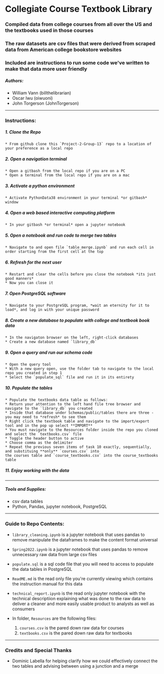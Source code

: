 # Collegiate Course Textbook Library

### Compiled data from college courses from all over the US and the textbooks used in those courses
### The raw datasets are csv files that were derived from scraped data from American college bookstore websites
### Included are instructions to run some code we've written to make that data more user friendly

##### Authors:
* William Vann (billthelibrarian)
* Oscar Iwu (oiwuoni)
* John Torgerson (JohnTorgerson)
---

### Instructions:

##### 1. Clone the Repo
    * From github clone this `Project-2-Group-13` repo to a location of your preference as a local repo

##### 2. Open a navigation terminal
    * Open a gitbash from the local repo if you are on a PC
    * Open a terminal from the local repo if you are on a mac

##### 3. Activate a python environment
    * Activate PythonData38 environment in your terminal *or gitbash* window

##### 4. Open a web based interactive computing platform
    * In your gitbash *or terminal* open a jupyter notebook

##### 5. Open a notebook and run code to merge two tables
    * Navigate to and open file `table_merge.ipynb` and run each cell in order starting from the first cell at the top

##### 6. Refresh for the next user
    * Restart and clear the cells before you close the notebook *its just good manners*
    * Now you can close it

##### 7. Open PostgreSQL software
    * Navigate to your PostgreSQL program, *wait an eternity for it to load*, and log in with your unique password

##### 8. Create a new database to populate with college and textbook book data
    * In the navigaton browser on the left, right-click databases
    * Create a new database named `library_db`

##### 9. Open a query and run our schema code
    * Open the query tool
    * With a new query open, use the folder tab to navigate to the local repo you created in step 1
    * Select the `populate_sql` file and run it in its entirety

##### 10. Populate the tables
    * Populate the textbooks data table as follows:
    * Return your attention to the left hand file tree browser and navigate to the `library_db` you created
    * Inside that database under Schemas/public/tables there are three - you may need to *refresh* to see them
    * Right click the textbook table and navigate to the import/export tool and in the pop up select **IMPORT**
    * You must navigate to the Resources folder inside the repo you cloned and select the `textbooks.csv` file
    * Toggle the header button to active
    * Choose comma as the delimiter
    * Repeat the previous seven items of task 10 exactly, sequentially, and substituing **only** `courses.csv` into 
    the courses table and `course_textbooks.csv` into the course_textbooks table
    
##### 11. Enjoy working with the data
<hr>

##### Tools and Supplies:
* csv data tables
* Python, Pandas, jupyter notebook, PostgreSQL 
---

### Guide to Repo Contents:

* `library_cleaning.ipynb` is a jupyter notebook that uses pandas to remove manipulate the dataframes to make the content format universal
* `Spring2022.ipynb` is a jupyter notebook that uses pandas to remove unnecessary raw data from large csv files
* `populate.sql` is a sql code file that you will need to access to populate the data tables in PostgreSQL
* `ReadME.md` is the read only file you're currently viewing which contains the instruction manual for this data
* `technical_report.ipynb` is the read only jupyter notebook with the technical descriptiion explaining what was done to the raw data to deliver a cleaner and more easily usable product to analysts as well as consumers

* In folder, `Resources` are the following files:
    1. `courses.csv` is the pared down raw data for courses
    2. `textbooks.csv` is the pared down raw data for textbooks

---

### Credits and Special Thanks

* Dominic Labella for helping clarify how we could effectively connect the two tables and advising between using a junction and a merge